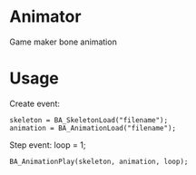 # Animator
Game maker bone animation

# Usage
Create event:
```
skeleton = BA_SkeletonLoad("filename");
animation = BA_AnimationLoad("filename");
```

Step event:
loop = 1;
```
BA_AnimationPlay(skeleton, animation, loop);
```
